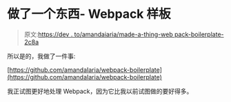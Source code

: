 # 做了一个东西- Webpack 样板

> 原文:[https://dev . to/amandaiaria/made-a-thing-web pack-boilerplate-2c8a](https://dev.to/amandaiaria/made-a-thing-webpack-boilerplate-2c8a)

所以是的，我做了一件事:

[https://github.com/amandaIaria/webpack-boilerplate](https://github.com/amandaIaria/webpack-boilerplate)

我正试图更好地处理 Webpack，因为它比我以前试图做的要好得多。